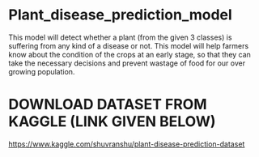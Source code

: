 # Plant_disease_prediction_model
This model will detect whether a plant (from the given 3 classes) is suffering from any kind of a disease or not. This model will help farmers know about the condition of the crops at an early stage, so that they can take the necessary decisions and prevent wastage of food for our over growing population.

# DOWNLOAD DATASET FROM KAGGLE (LINK GIVEN BELOW)
https://www.kaggle.com/shuvranshu/plant-disease-prediction-dataset

